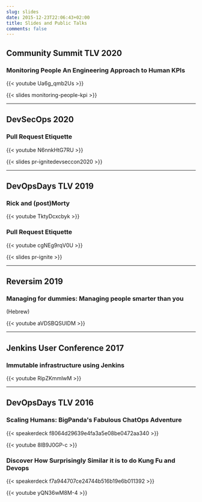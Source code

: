 ```yaml
---
slug: slides
date: 2015-12-23T22:06:43+02:00
title: Slides and Public Talks
comments: false
---
```


## Community Summit TLV 2020

### Monitoring People An Engineering Approach to Human KPIs

{{< youtube Ua6g_qmb2Us >}}

{{< slides monitoring-people-kpi >}}

---

## DevSecOps 2020

### Pull Request Etiquette 

{{< youtube N6nnkHtG7RU >}}

{{< slides pr-ignitedevseccon2020 >}}

---

## DevOpsDays TLV 2019

### Rick and (post)Morty

{{< youtube TktyDcxcbyk >}}

### Pull Request Etiquette 

{{< youtube cgNEg9rqV0U >}}

{{< slides pr-ignite >}}

---

## Reversim 2019

### Managing for dummies: Managing people smarter than you

(Hebrew)

{{< youtube aVDSBQSUIDM >}}

---

## Jenkins User Conference 2017

### Immutable infrastructure using Jenkins 

{{< youtube RipZKmmlwM >}}

---

## DevOpsDays TLV 2016

### Scaling Humans: BigPanda's Fabulous ChatOps Adventure

{{< speakerdeck f8064d29639e4fa3a5e08be0472aa340 >}}

{{< youtube 8IB9J0GP-c  >}}

### Discover How Surprisingly Similar it is to do Kung Fu and Devops 

{{< speakerdeck f7a944707ce24744b516b19e6b011392 >}}

{{< youtube yQN36wM8M-4 >}}
